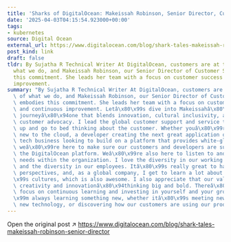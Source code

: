 ```yaml
---
title: 'Sharks of DigitalOcean: Makeissah Robinson, Senior Director, Customer Support'
date: '2025-04-03T04:15:54.923000+00:00'
tags:
- kubernetes
source: Digital Ocean
external_url: https://www.digitalocean.com/blog/shark-tales-makeissah-robinson-senior-director
post_kind: link
draft: false
tldr: By Sujatha R Technical Writer At DigitalOcean, customers are at the heart of
  what we do, and Makeissah Robinson, our Senior Director of Customer Support, embodies
  this commitment. She leads her team with a focus on customer success and continuous
  improvement.
summary: "By Sujatha R Technical Writer At DigitalOcean, customers are at the heart\
  \ of what we do, and Makeissah Robinson, our Senior Director of Customer Support,\
  \ embodies this commitment. She leads her team with a focus on customer success\
  \ and continuous improvement. Letâ\x80\x99s dive into Makeissahâ\x80\x99s leadership\
  \ journeyâ\x80\x94one that blends innovation, cultural inclusivity, and hands-on\
  \ customer advocacy. I lead the global customer support and service team. We wake\
  \ up and go to bed thinking about the customer. Whether youâ\x80\x99re a student\
  \ new to the cloud, a developer creating the next great application or a growing\
  \ tech business looking to build on a platform that provides white-glove service,\
  \ weâ\x80\x99re here to make sure our customers and developers are successful on\
  \ the DigitalOcean platform. Weâ\x80\x99re also here to listen to and echo their\
  \ needs within the organization. I love the diversity in our working environment\
  \ and the diversity in our employees. Itâ\x80\x99s really great to have different\
  \ perspectives, and, as a global company, I get to learn a lot about other peopleâ\x80\
  \x99s cultures, which is also awesome. I also appreciate that our values promote\
  \ creativity and innovationâ\x80\x94thinking big and bold. Thereâ\x80\x99s a strong\
  \ focus on continuous learning and investing in yourself and your growth. Iâ\x80\
  \x99m always learning something new, whether itâ\x80\x99s meeting new people, learning\
  \ new technology, or discovering how our customers are using our products and services."
---
```

Open the original post ↗ https://www.digitalocean.com/blog/shark-tales-makeissah-robinson-senior-director

